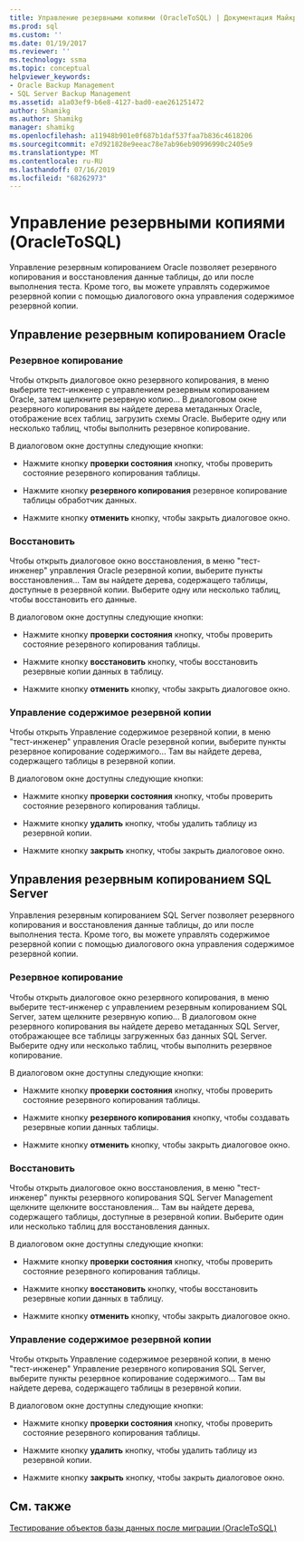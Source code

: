 ```yaml
---
title: Управление резервными копиями (OracleToSQL) | Документация Майкрософт
ms.prod: sql
ms.custom: ''
ms.date: 01/19/2017
ms.reviewer: ''
ms.technology: ssma
ms.topic: conceptual
helpviewer_keywords:
- Oracle Backup Management
- SQL Server Backup Management
ms.assetid: a1a03ef9-b6e8-4127-bad0-eae261251472
author: Shamikg
ms.author: Shamikg
manager: shamikg
ms.openlocfilehash: a11948b901e0f687b1daf537faa7b836c4618206
ms.sourcegitcommit: e7d921828e9eeac78e7ab96eb90996990c2405e9
ms.translationtype: MT
ms.contentlocale: ru-RU
ms.lasthandoff: 07/16/2019
ms.locfileid: "68262973"
---
```

# <a name="managing-backups-oracletosql"></a>Управление резервными копиями (OracleToSQL)
Управление резервным копированием Oracle позволяет резервного копирования и восстановления данные таблицы, до или после выполнения теста. Кроме того, вы можете управлять содержимое резервной копии с помощью диалогового окна управления содержимое резервной копии.  
  
## <a name="oracle-backup-management"></a>Управление резервным копированием Oracle  
  
### <a name="backup"></a>Резервное копирование  
Чтобы открыть диалоговое окно резервного копирования, в меню выберите тест-инженер с управлением резервным копированием Oracle, затем щелкните резервную копию... В диалоговом окне резервного копирования вы найдете дерева метаданных Oracle, отображение всех таблиц, загрузить схемы Oracle. Выберите одну или несколько таблиц, чтобы выполнить резервное копирование.  
  
В диалоговом окне доступны следующие кнопки:  
  
-   Нажмите кнопку **проверки состояния** кнопку, чтобы проверить состояние резервного копирования таблицы.  
  
-   Нажмите кнопку **резервного копирования** резервное копирование таблицы обработчик данных.  
  
-   Нажмите кнопку **отменить** кнопку, чтобы закрыть диалоговое окно.  
  
### <a name="restore"></a>Восстановить  
Чтобы открыть диалоговое окно восстановления, в меню "тест-инженер" управления Oracle резервной копии, выберите пункты восстановления... Там вы найдете дерева, содержащего таблицы, доступные в резервной копии. Выберите одну или несколько таблиц, чтобы восстановить его данные.  
  
В диалоговом окне доступны следующие кнопки:  
  
-   Нажмите кнопку **проверки состояния** кнопку, чтобы проверить состояние резервного копирования таблицы.  
  
-   Нажмите кнопку **восстановить** кнопку, чтобы восстановить резервные копии данных в таблицу.  
  
-   Нажмите кнопку **отменить** кнопку, чтобы закрыть диалоговое окно.  
  
### <a name="managing-backup-contents"></a>Управление содержимое резервной копии  
Чтобы открыть Управление содержимое резервной копии, в меню "тест-инженер" управления Oracle резервной копии, выберите пункты резервное копирование содержимого... Там вы найдете дерева, содержащего таблицы в резервной копии.  
  
В диалоговом окне доступны следующие кнопки:  
  
-   Нажмите кнопку **проверки состояния** кнопку, чтобы проверить состояние резервного копирования таблицы.  
  
-   Нажмите кнопку **удалить** кнопку, чтобы удалить таблицу из резервной копии.  
  
-   Нажмите кнопку **закрыть** кнопку, чтобы закрыть диалоговое окно.  
  
## <a name="sql-server-backup-management"></a>Управления резервным копированием SQL Server  
Управления резервным копированием SQL Server позволяет резервного копирования и восстановления данные таблицы, до или после выполнения теста. Кроме того, вы можете управлять содержимое резервной копии с помощью диалогового окна управления содержимое резервной копии.  
  
### <a name="backup"></a>Резервное копирование  
Чтобы открыть диалоговое окно резервного копирования, в меню выберите тест-инженер с управлением резервным копированием SQL Server, затем щелкните резервную копию... В диалоговом окне резервного копирования вы найдете дерево метаданных SQL Server, отображающее все таблицы загруженных баз данных SQL Server. Выберите одну или несколько таблиц, чтобы выполнить резервное копирование.  
  
В диалоговом окне доступны следующие кнопки:  
  
-   Нажмите кнопку **проверки состояния** кнопку, чтобы проверить состояние резервного копирования таблицы.  
  
-   Нажмите кнопку **резервного копирования** кнопку, чтобы создавать резервные копии данных таблицы.  
  
-   Нажмите кнопку **отменить** кнопку, чтобы закрыть диалоговое окно.  
  
### <a name="restore"></a>Восстановить  
Чтобы открыть диалоговое окно восстановления, в меню "тест-инженер" пункты резервного копирования SQL Server Management щелкните щелкните восстановления... Там вы найдете дерева, содержащего таблицы, доступные в резервной копии. Выберите один или несколько таблиц для восстановления данных.  
  
В диалоговом окне доступны следующие кнопки:  
  
-   Нажмите кнопку **проверки состояния** кнопку, чтобы проверить состояние резервного копирования таблицы.  
  
-   Нажмите кнопку **восстановить** кнопку, чтобы восстановить резервные копии данных в таблицу.  
  
-   Нажмите кнопку **отменить** кнопку, чтобы закрыть диалоговое окно.  
  
### <a name="managing-backup-contents"></a>Управление содержимое резервной копии  
Чтобы открыть Управление содержимое резервной копии, в меню "тест-инженер" Управление резервного копирования SQL Server, выберите пункты резервное копирование содержимого... Там вы найдете дерева, содержащего таблицы в резервной копии.  
  
В диалоговом окне доступны следующие кнопки:  
  
-   Нажмите кнопку **проверки состояния** кнопку, чтобы проверить состояние резервного копирования таблицы.  
  
-   Нажмите кнопку **удалить** кнопку, чтобы удалить таблицу из резервной копии.  
  
-   Нажмите кнопку **закрыть** кнопку, чтобы закрыть диалоговое окно.  
  
## <a name="see-also"></a>См. также  
[Тестирование объектов базы данных после миграции &#40;OracleToSQL&#41;](../../ssma/oracle/testing-migrated-database-objects-oracletosql.md)  
  
